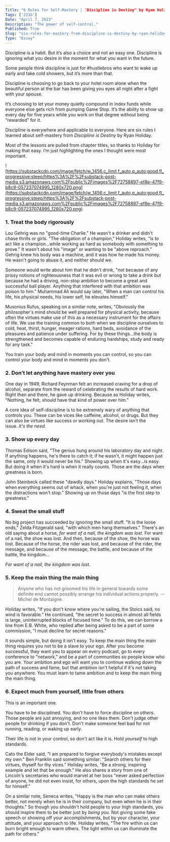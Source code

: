```yaml
---
Title: "6 Rules for Self-Mastery | "Discipline is Destiny" by Ryan Holiday"
Tags: ['221b']
Date: "April 7, 2023"
Description: "The power of self-control."
Published: True
Slug: "six-rules-for-mastery-from-discipline-is-destiny-by-ryan-holiday"
Type: "Essay"
---
```


Discipline is a habit. But it’s also a choice and not an easy one. Discipline is ignoring what you desire in the moment for what you want in the future.

Some people think discipline is just for #hustlebros who want to wake up early and take cold showers, but it’s more than that.

Discipline is choosing to go back to your hotel room alone when the beautiful person at the bar has been giving you eyes all night after a fight with your spouse.

It’s choosing to let your money quietly compound in index funds while everyone else gets rich from pumping Game Stop. It’s the ability to show up every day for five years while you work on that degree without being “rewarded” for it.

Discipline is everywhere and applicable to everyone. Here are six rules I learned about self-mastery from *Discipline is Destiny* by Ryan Holiday.

Most of the lessons are pulled from chapter titles, so thanks to Holiday for making that easy. I’m just highlighting the ones I thought were most important.

![https://substackcdn.com/image/fetch/w_1456,c_limit,f_auto,q_auto:good,fl_progressive:steep/https%3A%2F%2Fsubstack-post-media.s3.amazonaws.com%2Fpublic%2Fimages%2F72758897-ef8e-47f9-b8c9-057237074995_1280x720.png](https://substackcdn.com/image/fetch/w_1456,c_limit,f_auto,q_auto:good,fl_progressive:steep/https%3A%2F%2Fsubstack-post-media.s3.amazonaws.com%2Fpublic%2Fimages%2F72758897-ef8e-47f9-b8c9-057237074995_1280x720.png)

### **1. Treat the body rigorously**

Lou Gehrig was no "good-time Charlie." He wasn't a drinker and didn't chase thrills or girls. "The obligation of a champion," Holiday writes, "is to act like a champion...while working as hard as somebody with something to prove." It wasn't about his "image" or wanting to be "above reproach." Gehrig knew his body was a machine, and it was how he made his money. He wasn't going to abuse it, and neither should we.

Someone would write about him that he didn't drink, "not because of any prissy notions of righteousness that it was evil or wrong to take a drink but because he had a driving, non-stop ambition to become a great and successful ball player. Anything that interfered with that ambition was poison to him." Muhammad Ali would say later, "When a man can control his life, his physical needs, his lower self, he elevates himself."

Musonius Rufus, speaking on a similar note, writes, "Obviously the philosopher's mind should be well prepared for physical activity, because often the virtues make use of this as a necessary instrument for the affairs of life. We use the training common to both when we discipline ourselves to cold, heat, thirst, hunger, meager rations, hard beds, avoidance of the pleasures and patience under suffering. For by these things...the body is strengthened and becomes capable of enduring hardships, study and ready for any task."

You train your body and mind in moments you can control, so you can control your body and mind in moments you don't.

### **2. Don’t let anything have mastery over you**

One day in 1949, Richard Feynman felt an increased craving for a drop of alcohol, separate from the reward of celebrating the results of hard work. Right then and there, he gave up drinking. Because as Holiday writes, "Nothing, he felt, should have that kind of power over him."

A core idea of self-discipline is to be extremely wary of anything that controls you. These can be vices like caffeine, alcohol, or drugs. But they can also be virtues like success or working out. The desire isn't the issue. *It's the need.*

### **3. Show up every day**

Thomas Edison said, "The genius hung around his laboratory day and night. If anything happens, he's there to catch it; if he wasn't, it might happen just the same, only it would never be his." Showing up when it's easy...is easy. But doing it when it's hard is when it really counts. Those are the days when greatness is born.

John Steinbeck called these "dawdly days." Holiday explains, "Those days when everything seems out of whack, when you're just not feeling it, when the distractions won't stop." Showing up on those days "is the first step to greatness."

### **4. Sweat the small stuff**

No big project has succeeded by ignoring the small stuff. "It is the loose ends," Zelda Fitzgerald said, "with which men hang themselves." There's an old saying about a horse, *for want of a nail, the kingdom was lost.* For want of a nail, the shoe was lost. And then, because of the shoe, the horse was lost. Because of the horse, the rider was lost, and because of the rider, the message, and because of the message, the battle, and because of the battle, the kingdom...

*For want of a nail, the kingdom was lost.*

### **5. Keep the main thing the main thing**

> Anyone who has not groomed his life in general towards some definite end cannot possibly arrange his individual actions properly. -- Michel de Montaigne.
> 

Holiday writes, "If you don't know where you're sailing, the Stoics said, no wind is favorable." He continued, "the secret to success in almost all fields is large, uninterrupted blocks of focused time." To do this, we can borrow a line from E.B. White, who replied after being asked to be a part of some commission, "I must decline for secret reasons."

It sounds simple, but doing it isn't easy. To keep the main thing the main thing requires you not to be a slave to your ego. After you become successful, they want you to appear on every podcast, go to every conference to "network," and be a part of communities so people know who you are. Your ambition and ego will want you to continue walking down the path of success and fame, but that ambition isn't helpful if it's not taking you anywhere. You must learn to tame ambition and to keep the main thing the main thing.

### **6. Expect much from yourself, little from others**

This is an important one.

*You* have to be disciplined. You don't have to force discipline on *others*. Those people are just annoying, and no one likes them. Don't judge other people for drinking if you don't. Don't make someone feel bad for not running, reading, or waking up early.

Their life is not in your control, so don't act like it is. Hold *yourself* to high standards.

Cato the Elder said, "I am prepared to forgive everybody's mistakes except my own." Ben Franklin said something similar: "Search others for their virtues, thyself for thy vices." Holiday writes, "Be a strong, inspiring example and let that be enough." He also shares a story from one of Lincoln's secretaries who would marvel at her boss "never asked perfection of anyone, he did not even insist, for others, upon the high standards he set for himself."

On a similar note, Seneca writes, "Happy is the man who can make others better, not merely when he is in their company, but even when he is in their thoughts." So though you shouldn't hold people to your high standards, you should inspire them to be better just by *being you.* Not giving some fake speech or showing off your accomplishments, but by your character, your attitude, and your approach to life. Holiday writes, "The fire within us can burn bright enough to warm others. The light within us can illuminate the path for others."